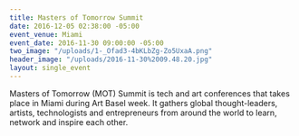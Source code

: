 ```yaml
---
title: Masters of Tomorrow Summit
date: 2016-12-05 02:38:00 -05:00
event_venue: Miami
event_date: 2016-11-30 09:00:00 -05:00
two_image: "/uploads/1-_Ofad3-4bKLbZg-Zo5UxaA.png"
header_image: "/uploads/2016-11-30%2009.48.20.jpg"
layout: single_event
---
```


Masters of Tomorrow (MOT) Summit is tech and art conferences that takes place in Miami during Art Basel week. It gathers global thought-leaders, artists, technologists and entrepreneurs from around the world to learn, network and inspire each other.